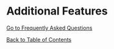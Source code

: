 # Additional Features

[Go to Frequently Asked Questions](./6.faq.md)

[Back to Table of Contents](./index.md)